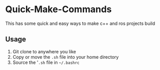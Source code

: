 # Quick-Make-Commands
This has some quick and easy ways to make c++ and ros projects build

## Usage
1. Git clone to anywhere you like
2. Copy or move the `.sh` file into your home directory
3. Source the '`.sh` file in `~/.bashrc`
